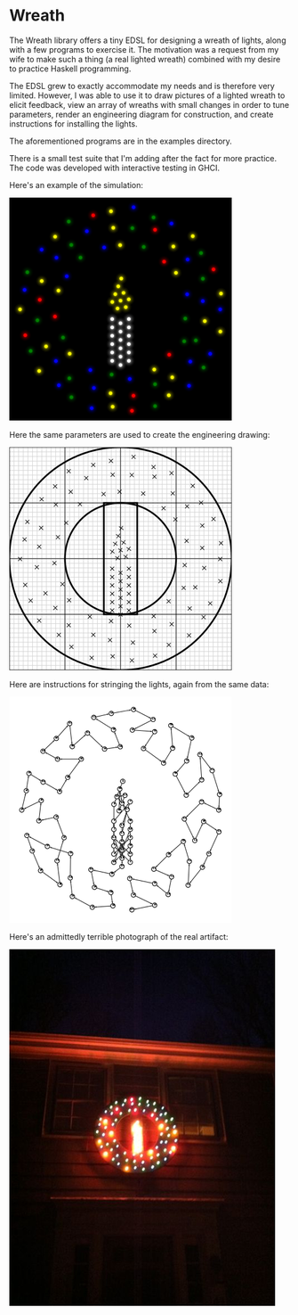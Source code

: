 Wreath
======

The Wreath library offers a tiny EDSL for designing a wreath of lights,
along with a few programs to exercise it. The motivation was a request
from my wife to make such a thing (a real lighted wreath) combined with
my desire to practice Haskell programming.

The EDSL grew to exactly accommodate my needs and is therefore very limited. 
However, I was able to use it to draw pictures of a lighted wreath to elicit
feedback, view an array of wreaths with small changes in order to tune parameters,
render an engineering diagram for construction, and create instructions for
installing the lights.

The aforementioned programs are in the examples directory.

There is a small test suite that I'm adding after the fact for more practice.
The code was developed with interactive testing in GHCI.

Here's an example of the simulation:

![Simulation](https://github.com/bobgru/wreath/blob/master/images/simulation.png?raw=true "Simulation")

Here the same parameters are used to create the engineering drawing:

![Design](https://github.com/bobgru/wreath/blob/master/images/design.png?raw=true "Design")


Here are instructions for stringing the lights, again from the same data:

![Walk](https://github.com/bobgru/wreath/blob/master/images/walk.png?raw=true "Walk")


Here's an admittedly terrible photograph of the real artifact:

![Physical wreath](https://github.com/bobgru/wreath/blob/master/images/wreath-night.jpg?raw=true "Physical wreath")
